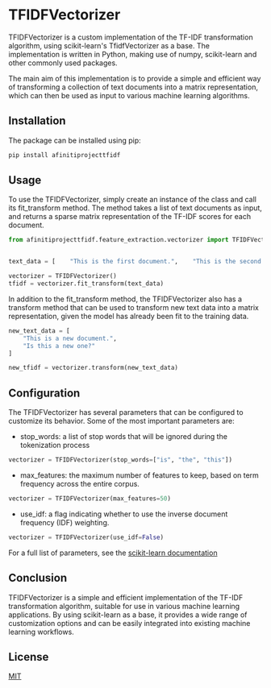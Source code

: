 # TFIDFVectorizer

TFIDFVectorizer is a custom implementation of the TF-IDF transformation algorithm, using scikit-learn's TfidfVectorizer as a base. The implementation is written in Python, making use of numpy, scikit-learn and other commonly used packages.

The main aim of this implementation is to provide a simple and efficient way of transforming a collection of text documents into a matrix representation, which can then be used as input to various machine learning algorithms.

## Installation

The package can be installed using pip:

```bash
pip install afinitiprojecttfidf
```

## Usage

To use the TFIDFVectorizer, simply create an instance of the class and call its fit_transform method. The method takes a list of text documents as input, and returns a sparse matrix representation of the TF-IDF scores for each document.

```python
from afinitiprojecttfidf.feature_extraction.vectorizer import TFIDFVectorizer


text_data = [    "This is the first document.",    "This is the second document.",    "And this is the third one.",    "Is this the first document?"]

vectorizer = TFIDFVectorizer()
tfidf = vectorizer.fit_transform(text_data)

```

In addition to the fit_transform method, the TFIDFVectorizer also has a transform method that can be used to transform new text data into a matrix representation, given the model has already been fit to the training data.

```python
new_text_data = [
    "This is a new document.",
    "Is this a new one?"
]

new_tfidf = vectorizer.transform(new_text_data)
```

## Configuration

The TFIDFVectorizer has several parameters that can be configured to customize its behavior. Some of the most important parameters are:

- stop_words: a list of stop words that will be ignored during the tokenization process

```python
vectorizer = TFIDFVectorizer(stop_words=["is", "the", "this"])

```

- max_features: the maximum number of features to keep, based on term frequency across the entire corpus.

```python
vectorizer = TFIDFVectorizer(max_features=50)

```

- use_idf: a flag indicating whether to use the inverse document frequency (IDF) weighting.

```python
vectorizer = TFIDFVectorizer(use_idf=False)

```

For a full list of parameters, see the [scikit-learn documentation](https://scikit-learn.org/stable/modules/generated/sklearn.feature_extraction.text.TfidfVectorizer.html)

## Conclusion

TFIDFVectorizer is a simple and efficient implementation of the TF-IDF transformation algorithm, suitable for use in various machine learning applications. By using scikit-learn as a base, it provides a wide range of customization options and can be easily integrated into existing machine learning workflows.

## License

[MIT](https://choosealicense.com/licenses/mit/)
